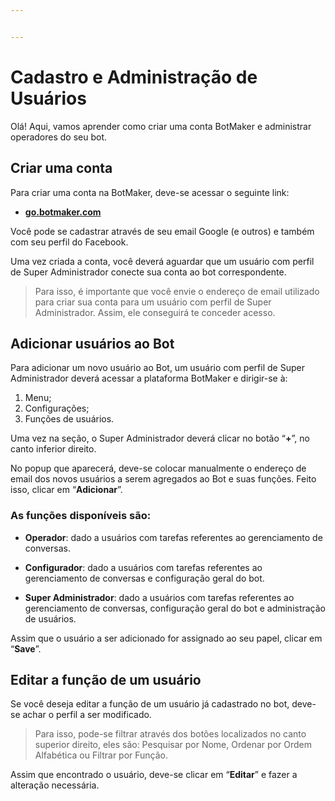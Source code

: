 ```yaml
---


---
```


<h1 id="cadastro-e-administração-de-usuários">Cadastro e Administração de Usuários</h1>
<p>Olá! Aqui, vamos aprender como criar uma conta BotMaker e administrar operadores do seu bot.</p>
<h2 id="criar-uma-conta">Criar uma conta</h2>
<p>Para criar uma conta na BotMaker, deve-se acessar o seguinte link:</p>
<ul>
<li><a href="go.botmaker.com"><strong>go.botmaker.com</strong></a></li>
</ul>
<p>Você pode se cadastrar através de seu email Google (e outros) e também com seu perfil do Facebook.</p>
<p>Uma vez criada a conta, você deverá aguardar que um usuário com perfil de Super Administrador conecte sua conta ao bot correspondente.</p>
<blockquote>
<p>Para isso, é importante que você envie o endereço de email utilizado para criar sua conta para um usuário com perfil de Super Administrador. Assim, ele conseguirá te conceder acesso.</p>
</blockquote>
<h2 id="adicionar-usuários-ao-bot">Adicionar usuários ao Bot</h2>
<p>Para adicionar um novo usuário ao Bot, um usuário com perfil de Super Administrador deverá acessar a plataforma BotMaker e dirigir-se à:</p>
<ol>
<li>Menu;</li>
<li>Configurações;</li>
<li>Funções de usuários.</li>
</ol>
<p>Uma vez na seção, o Super Administrador deverá clicar no botão “<strong>+</strong>”, no canto inferior direito.</p>
<p>No popup que aparecerá, deve-se colocar manualmente o endereço de email dos novos usuários a serem agregados ao Bot e suas funções. Feito isso, clicar em “<strong>Adicionar</strong>”.</p>
<h3 id="as-funções-disponíveis-são">As funções disponíveis são:</h3>
<ul>
<li>
<p><strong>Operador</strong>: dado a usuários com tarefas referentes ao gerenciamento de conversas.</p>
</li>
<li>
<p><strong>Configurador</strong>:	dado a usuários com tarefas referentes ao gerenciamento de conversas e configuração geral do bot.</p>
</li>
<li>
<p><strong>Super Administrador</strong>: dado a usuários com tarefas referentes ao gerenciamento de conversas, configuração geral do bot e administração de usuários.</p>
</li>
</ul>
<p>Assim que o usuário a ser adicionado for assignado ao seu papel, clicar em “<strong>Save</strong>”.</p>
<h2 id="editar-a-função-de-um-usuário">Editar a função de um usuário</h2>
<p>Se você deseja editar a função de um usuário já cadastrado no bot, deve-se achar o perfil a ser modificado.</p>
<blockquote>
<p>Para isso, pode-se filtrar através dos botões localizados no canto superior direito, eles são: Pesquisar por Nome, Ordenar por Ordem Alfabética ou Filtrar por Função.</p>
</blockquote>
<p>Assim que encontrado o usuário, deve-se clicar em “<strong>Editar</strong>” e fazer a alteração necessária.</p>

